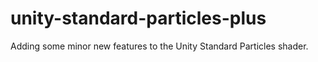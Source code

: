 # unity-standard-particles-plus
Adding some minor new features to the Unity Standard Particles shader.
